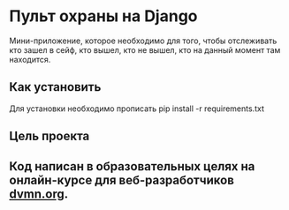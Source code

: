 # Пульт охраны на Django

Мини-приложение, которое необходимо для того, чтобы отслеживать кто зашел в сейф, кто вышел, кто не вышел, кто на данный момент там находится.

<h2>Как установить</h2>

Для установки необходимо прописать pip install -r requirements.txt

<h2>Цель проекта<h2/>
  
Код написан в образовательных целях на онлайн-курсе для веб-разработчиков <a href='dvmn.org'>dvmn.org</a>.

